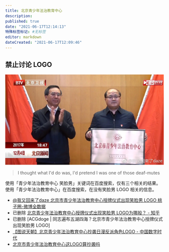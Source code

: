 ```yaml
---
title: 北京青少年法治教育中心
description:
published: true
date: "2021-06-17T12:14:13"
特殊标签标记: #无标签
editor: markdown
dateCreated: "2021-06-17T12:09:46"
---
```


## 禁止讨论 LOGO

![btv_daze_sml.webp](/src/北京青少年法治教育中心/btv_daze_sml.webp)

> I thought what I'd do was, I'd pretend I was one of those deaf-mutes

使用「青少年法治教育中心 笑脸男」关键词在百度搜索，仅有三个相关的结果。<br>
使用「青少年法治教育中心」在百度搜索，在没有笑脸男 LOGO 相关的信息。

+ [@我又回来了daze 北京市青少年法治教育中心授牌仪式出现笑脸男 LOGO 桃子圈-微博全数据](https://web.archive.org/web/20210617121036/https://peachring.com/weibo/user/3326895102/4181618392060134)
+ 已删除 [北京青少年法治教育中心授牌仪式出现笑脸男 LOGO为哪般？ - 知乎](https://web.archive.org/web/20171205112853/https://www.zhihu.com/question/263628788)
+ 已删除 [ACGdoge | 同志遍布五湖四海？北京市青少年法治教育中心授牌仪式出现笑脸男 LOGO]
+ [【图说天朝】北京青少年法治教育中心抄袭日漫反派角色LOGO - 中国数字时代](https://web.archive.org/web/20210302193228/https://chinadigitaltimes.net/chinese/574199.html)
+ [北京市青少年法治教育中心这LOGO算抄袭吗](https://web.archive.org/web/20210617120433/https://www.douban.com/group/topic/110334493/)
